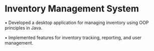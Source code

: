 # Inventory Management System

•	Developed a desktop application for managing inventory using OOP principles in Java.

•	Implemented features for inventory tracking, reporting, and user management.

